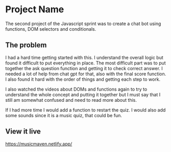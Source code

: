 # Project Name

The second project of the Javascript sprint was to create a chat bot using functions, DOM selectors and conditionals. 

## The problem

I had a hard time getting started with this. I understand the overall logic but found it difficult to put everything in place. The most difficult part was to put together the ask question function and getting it to check correct answer. I needed a lot of help from chat gpt for that, also with the final score function. I also found it hard with the order of things and getting each step to work. 

I also watched the videos about DOMs and functions again to try to understand the whole concept and putting it together but I must say that I still am somewhat confused and need to read more about this. 

If I had more time I would add a function to restart the quiz. I would also add some sounds since it is a music quiz, that could be fun. 

## View it live
https://musicmaven.netlify.app/
